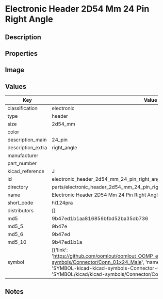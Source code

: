 # Electronic Header 2D54 Mm 24 Pin Right Angle

## Description

## Properties


## Image


## Values

| Key | Value |
| --- | --- |
| classification | electronic |
| type | header |
| size | 2d54_mm |
| color |  |
| description_main | 24_pin |
| description_extra | right_angle |
| manufacturer |  |
| part_number |  |
| kicad_reference | J |
| id | electronic_header_2d54_mm_24_pin_right_angle |
| directory | parts/electronic_header_2d54_mm_24_pin_right_angle |
| name | Electronic Header 2D54 Mm 24 Pin Right Angle |
| short_code | hi124pra |
| distributors | [] |
| md5 | 9b47ed1b1aa816856bfbd52ba35db736 |
| md5_5 | 9b47e |
| md5_6 | 9b47ed |
| md5_10 | 9b47ed1b1a |
| symbol | [{'link': 'https://github.com/oomlout/oomlout_OOMP_eda_V2/tree/main/SYMBOL/kicad/kicad-symbols/Connector/Conn_01x24_Male', 'name': 'Connector : Conn_01x24_Male', 'id': 'SYMBOL-kicad-kicad-symbols-Connector-Conn_01x24_Male', 'directory': 'SYMBOL/kicad/kicad-symbols/Connector/Conn_01x24_Male/'}] |

## Notes

